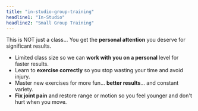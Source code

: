 ```yaml
---
title: "in-studio-group-training"
headline1: "In-Studio"
headline2: "Small Group Training"
---
```


This is NOT just a class... You get the **personal attention** you deserve for significant results.

- Limited class size so we can **work with you on a personal** level for faster results.
- Learn to **exercise correctly** so you stop wasting your time and avoid injury.
- Master new exercises for more fun... **better results**... and constant variety.
- **Fix joint pain** and restore range or motion so you feel younger and don't hurt when you move.
